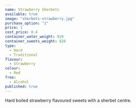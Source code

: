```yaml
---
name: Strawberry Sherbets
available: true
image: "sherbets-strawberry.jpg"
purchase_option: "1"
price: 1
cost_price: 0.4
container_water_weight: 919
container_sweets_weight: 828
type: 
  - Hard
  - Traditional
flavour: 
  - Strawberry
colour: 
  - Red
free: 
  - Alcohol
published: true
---
```

Hard boiled strawberry flavoured sweets with a sherbet centre.